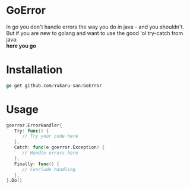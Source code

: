 # GoError
In go you don't handle errors the way you do in java - and you shouldn't. But if you are new to golang and want to use the
good 'ol try-catch from java:<br><b>here you go</b>

# Installation
```go
go get github.com/Yukaru-san/GoError
```

# Usage
```go
goerror.ErrorHandler{
   Try: func() {
      // Try your code here
   },
   Catch: func(e goerror.Exception) {
      // Handle errors here
   },
   Finally: func() {
      // Conclude handling
   },
}.Do()
```

